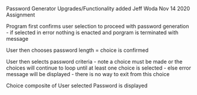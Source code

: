 Password Generator Upgrades/Functionality added Jeff Woda Nov 14 2020 Assignment

Program first confirms user selection to proceed with password generation - if selected in error nothing is enacted and porgram is terminated with message

User then chooses password length = choice is confirmed

User then selects password criteria - note a choice must be made or the choices will continue to loop until at least one choice is selected - else error message will be displayed - there is no way to exit from this choice

Choice composite of User selected Password is displayed